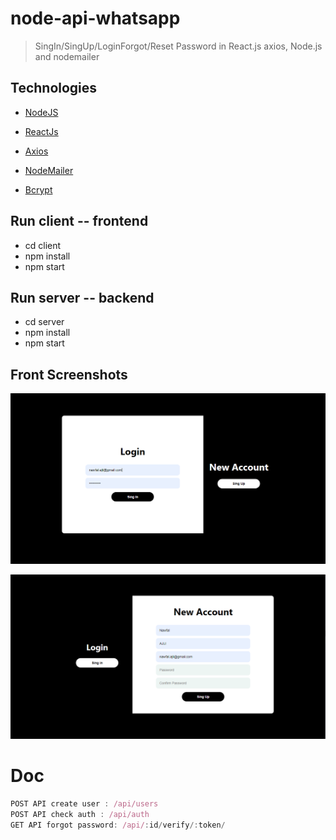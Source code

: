 # node-api-whatsapp
> SingIn/SingUp/LoginForgot/Reset Password in React.js axios, Node.js and nodemailer

## Technologies

-  [NodeJS](https://nodejs.org/en/)

-  [ReactJs](https://reactjs.org/)

-  [Axios](https://axios-http.com/fr/docs/intro)

-  [NodeMailer](https://nodemailer.com/about/)

-  [Bcrypt](https://www.npmjs.com/package/bcrypt)

## Run client -- frontend

- cd client
- npm install
- npm start

## Run server -- backend

- cd server
- npm install
- npm start

## Front Screenshots

![alt text](https://github.com/nawfalajli/singin-singup-loginforgot-resetpassword-reactjs-axios-node.js-nodemailer/blob/master/client/public/login.png?raw=true)

![alt text](https://github.com/nawfalajli/singin-singup-loginforgot-resetpassword-reactjs-axios-node.js-nodemailer/blob/master/client/public/signup.png?raw=true)


#  Doc
```javascript
POST API create user : /api/users
POST API check auth : /api/auth
GET API forgot password: /api/:id/verify/:token/
```
